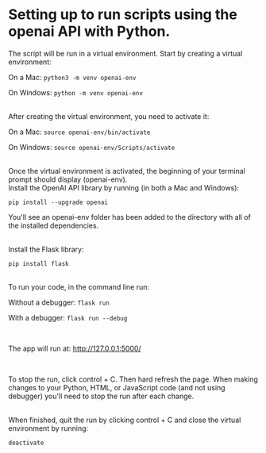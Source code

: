 # Setting up to run scripts using the openai API with Python.

The script will be run in a virtual environment. Start by creating a virtual environment:

On a Mac:
`python3 -m venv openai-env`

On Windows:
`python -m venv openai-env`

<br>
After creating the virtual environment, you need to activate it:

On a Mac:
`source openai-env/bin/activate`

On Windows:
`source openai-env/Scripts/activate`

<br>
Once the virtual environment is activated, the beginning of your terminal prompt should display (openai-env).

<br>
Install the OpenAI API library by running (in both a Mac and Windows):

`pip install --upgrade openai`

You'll see an openai-env folder has been added to the directory with all of the installed dependencies.

<br>
Install the Flask library:

`pip install flask`

<br>
To run your code, in the command line run:

Without a debugger:
`flask run`

With a debugger:
`flask run --debug`

<br>

The app will run at: http://127.0.0.1:5000/

<br>

To stop the run, click control + C.
Then hard refresh the page. When making changes to your Python, HTML, or JavaScript code (and not using debugger) you'll need to stop the run after each change.

<br>
When finished, quit the run by clicking control + C and close the virtual environment by running:

`deactivate`
